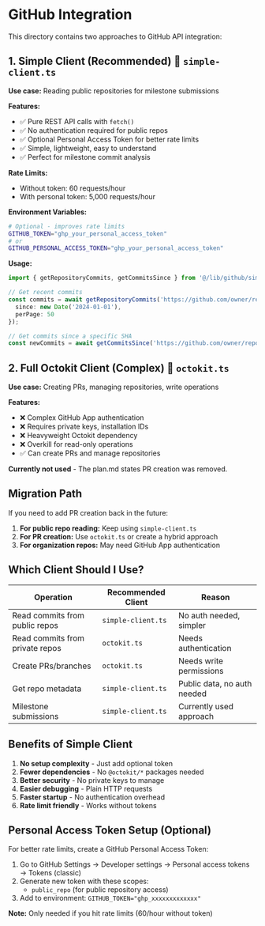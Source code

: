 # GitHub Integration

This directory contains two approaches to GitHub API integration:

## 1. Simple Client (Recommended) 📄 `simple-client.ts`

**Use case:** Reading public repositories for milestone submissions

**Features:**
- ✅ Pure REST API calls with `fetch()`
- ✅ No authentication required for public repos
- ✅ Optional Personal Access Token for better rate limits
- ✅ Simple, lightweight, easy to understand
- ✅ Perfect for milestone commit analysis

**Rate Limits:**
- Without token: 60 requests/hour
- With personal token: 5,000 requests/hour

**Environment Variables:**
```bash
# Optional - improves rate limits
GITHUB_TOKEN="ghp_your_personal_access_token"
# or
GITHUB_PERSONAL_ACCESS_TOKEN="ghp_your_personal_access_token"
```

**Usage:**
```typescript
import { getRepositoryCommits, getCommitsSince } from '@/lib/github/simple-client';

// Get recent commits
const commits = await getRepositoryCommits('https://github.com/owner/repo', {
  since: new Date('2024-01-01'),
  perPage: 50
});

// Get commits since a specific SHA
const newCommits = await getCommitsSince('https://github.com/owner/repo', 'abc123');
```

## 2. Full Octokit Client (Complex) 📄 `octokit.ts`

**Use case:** Creating PRs, managing repositories, write operations

**Features:**
- ❌ Complex GitHub App authentication
- ❌ Requires private keys, installation IDs
- ❌ Heavyweight Octokit dependency
- ❌ Overkill for read-only operations
- ✅ Can create PRs and manage repositories

**Currently not used** - The plan.md states PR creation was removed.

## Migration Path

If you need to add PR creation back in the future:

1. **For public repo reading:** Keep using `simple-client.ts`
2. **For PR creation:** Use `octokit.ts` or create a hybrid approach
3. **For organization repos:** May need GitHub App authentication

## Which Client Should I Use?

| Operation | Recommended Client | Reason |
|-----------|-------------------|--------|
| Read commits from public repos | `simple-client.ts` | No auth needed, simpler |
| Read commits from private repos | `octokit.ts` | Needs authentication |
| Create PRs/branches | `octokit.ts` | Needs write permissions |
| Get repo metadata | `simple-client.ts` | Public data, no auth needed |
| Milestone submissions | `simple-client.ts` | Currently used approach |

## Benefits of Simple Client

1. **No setup complexity** - Just add optional token
2. **Fewer dependencies** - No `@octokit/*` packages needed
3. **Better security** - No private keys to manage
4. **Easier debugging** - Plain HTTP requests
5. **Faster startup** - No authentication overhead
6. **Rate limit friendly** - Works without tokens

## Personal Access Token Setup (Optional)

For better rate limits, create a GitHub Personal Access Token:

1. Go to GitHub Settings → Developer settings → Personal access tokens → Tokens (classic)
2. Generate new token with these scopes:
   - `public_repo` (for public repository access)
3. Add to environment: `GITHUB_TOKEN="ghp_xxxxxxxxxxxxx"`

**Note:** Only needed if you hit rate limits (60/hour without token) 